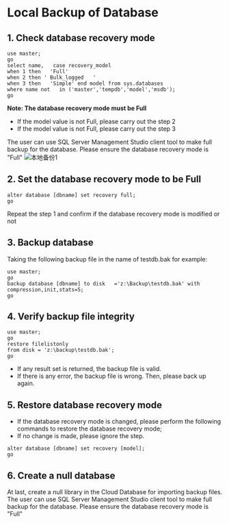 # Local Backup of Database

## 1.  Check database recovery mode
```commandline
use master;
go
select name,   case recovery_model
when 1 then   'Full'
when 2 then ' Bulk_logged   '
when 3 then   'Simple' end model from sys.databases
where name not   in ('master','tempdb','model','msdb');
go
```

**Note: The database recovery mode must be Full**
- If the model value is not Full, please carry out the step 2
- If the model value is not Full, please carry out the step 3

The user can use SQL Server Management Studio client tool to make full backup for the database. Please ensure the database recovery mode is "Full"
![本地备份1](../../../../../../image/RDS/Backup-Local-Database-1.png)

## 2. Set the database recovery mode to be Full
```commandline
alter database [dbname] set recovery full;
go
```

Repeat the step 1 and confirm if the database recovery mode is modified or not

## 3.  Backup database
Taking the following backup file in the name of testdb.bak for example:
```commandline
use master;
go
backup database [dbname] to disk   ='z:\Backup\testdb.bak' with compression,init,stats=5;
go
```
## 4. Verify backup file integrity
```commandline
use master;
go
restore filelistonly 
from disk = 'z:\backup\testdb.bak';
go
```
- If any result set is returned, the backup file is valid.
- If there is any error, the backup file is wrong. Then, please back up again.



## 5. Restore database recovery mode
- If the database recovery mode is changed, please perform the following commands to restore the database recovery mode;
- If no change is made, please ignore the step.
```commandline
alter database [dbname] set recovery [model];
go
```


## 6.    Create a null database
At last, create a null library in the Cloud Database for importing backup files.
The user can use SQL Server Management Studio client tool to make full backup for the database. Please ensure the database recovery mode is "Full"
